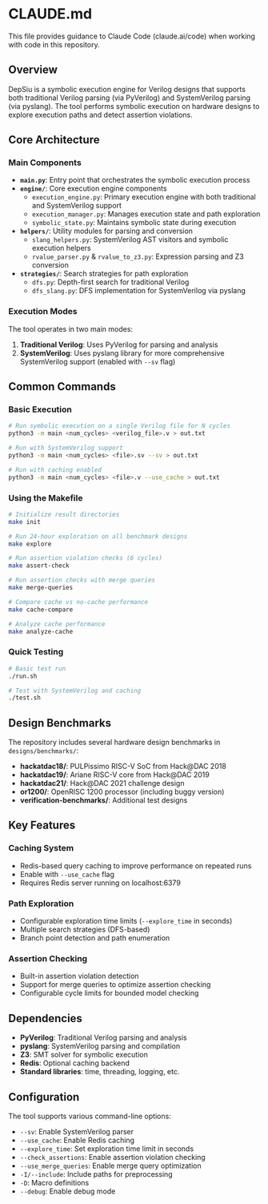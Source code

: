 # CLAUDE.md

This file provides guidance to Claude Code (claude.ai/code) when working with code in this repository.

## Overview

DepSiu is a symbolic execution engine for Verilog designs that supports both traditional Verilog parsing (via PyVerilog) and SystemVerilog parsing (via pyslang). The tool performs symbolic execution on hardware designs to explore execution paths and detect assertion violations.

## Core Architecture

### Main Components

- **`main.py`**: Entry point that orchestrates the symbolic execution process
- **`engine/`**: Core execution engine components
  - `execution_engine.py`: Primary execution engine with both traditional and SystemVerilog support
  - `execution_manager.py`: Manages execution state and path exploration  
  - `symbolic_state.py`: Maintains symbolic state during execution
- **`helpers/`**: Utility modules for parsing and conversion
  - `slang_helpers.py`: SystemVerilog AST visitors and symbolic execution helpers
  - `rvalue_parser.py` & `rvalue_to_z3.py`: Expression parsing and Z3 conversion
- **`strategies/`**: Search strategies for path exploration
  - `dfs.py`: Depth-first search for traditional Verilog
  - `dfs_slang.py`: DFS implementation for SystemVerilog via pyslang

### Execution Modes

The tool operates in two main modes:
1. **Traditional Verilog**: Uses PyVerilog for parsing and analysis
2. **SystemVerilog**: Uses pyslang library for more comprehensive SystemVerilog support (enabled with `--sv` flag)

## Common Commands

### Basic Execution
```bash
# Run symbolic execution on a single Verilog file for N cycles
python3 -m main <num_cycles> <verilog_file>.v > out.txt

# Run with SystemVerilog support
python3 -m main <num_cycles> <file>.sv --sv > out.txt

# Run with caching enabled
python3 -m main <num_cycles> <file>.v --use_cache > out.txt
```

### Using the Makefile
```bash
# Initialize result directories
make init

# Run 24-hour exploration on all benchmark designs
make explore

# Run assertion violation checks (6 cycles)
make assert-check

# Run assertion checks with merge queries
make merge-queries

# Compare cache vs no-cache performance
make cache-compare

# Analyze cache performance
make analyze-cache
```

### Quick Testing
```bash
# Basic test run
./run.sh

# Test with SystemVerilog and caching
./test.sh
```

## Design Benchmarks

The repository includes several hardware design benchmarks in `designs/benchmarks/`:

- **hackatdac18/**: PULPissimo RISC-V SoC from Hack@DAC 2018
- **hackatdac19/**: Ariane RISC-V core from Hack@DAC 2019  
- **hackatdac21/**: Hack@DAC 2021 challenge design
- **or1200/**: OpenRISC 1200 processor (including buggy version)
- **verification-benchmarks/**: Additional test designs

## Key Features

### Caching System
- Redis-based query caching to improve performance on repeated runs
- Enable with `--use_cache` flag
- Requires Redis server running on localhost:6379

### Path Exploration
- Configurable exploration time limits (`--explore_time` in seconds)
- Multiple search strategies (DFS-based)
- Branch point detection and path enumeration

### Assertion Checking
- Built-in assertion violation detection
- Support for merge queries to optimize assertion checking
- Configurable cycle limits for bounded model checking

## Dependencies

- **PyVerilog**: Traditional Verilog parsing and analysis
- **pyslang**: SystemVerilog parsing and compilation
- **Z3**: SMT solver for symbolic execution
- **Redis**: Optional caching backend
- **Standard libraries**: time, threading, logging, etc.

## Configuration

The tool supports various command-line options:
- `--sv`: Enable SystemVerilog parser
- `--use_cache`: Enable Redis caching
- `--explore_time`: Set exploration time limit in seconds
- `--check_assertions`: Enable assertion violation checking
- `--use_merge_queries`: Enable merge query optimization
- `-I/--include`: Include paths for preprocessing
- `-D`: Macro definitions
- `--debug`: Enable debug mode